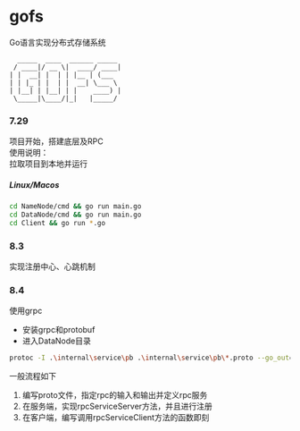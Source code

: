 # gofs
Go语言实现分布式存储系统  
```
  _____  ____  ______ _____    
 / ____|/ __ \|  ____/ ____|   
| |  __| |  | | |__ | (___     
| | |_ | |  | |  __| \___ \    
| |__| | |__| | |    ____) |   
 \_____|\____/|_|   |_____/    
 ```

### 7.29  
项目开始，搭建底层及RPC  
使用说明：  
拉取项目到本地并运行   
##### Linux/Macos
```Bash
cd NameNode/cmd && go run main.go
cd DataNode/cmd && go run main.go
cd Client && go run *.go
```
### 8.3
实现注册中心、心跳机制


### 8.4
使用grpc
* 安装grpc和protobuf
* 进入DataNode目录
```bash
protoc -I .\internal\service\pb .\internal\service\pb\*.proto --go_out=plugins=grpc:.
```
一般流程如下
1. 编写proto文件，指定rpc的输入和输出并定义rpc服务
2. 在服务端，实现rpcServiceServer方法，并且进行注册
3. 在客户端，编写调用rpcServiceClient方法的函数即刻
